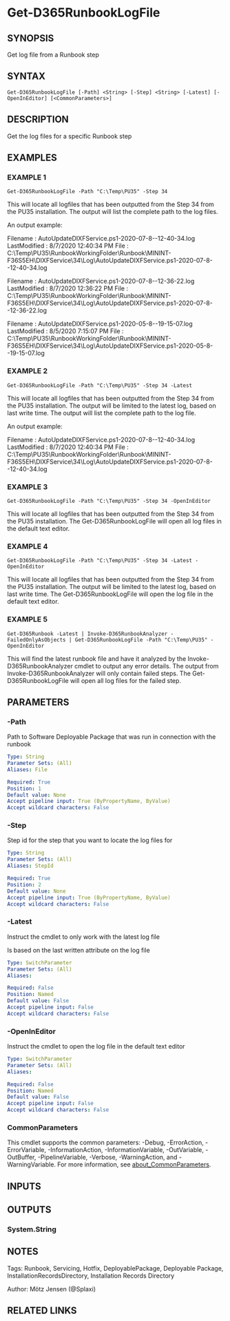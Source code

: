 ﻿---
external help file: d365fo.tools-help.xml
Module Name: d365fo.tools
online version:
schema: 2.0.0
---

# Get-D365RunbookLogFile

## SYNOPSIS
Get log file from a Runbook step

## SYNTAX

```
Get-D365RunbookLogFile [-Path] <String> [-Step] <String> [-Latest] [-OpenInEditor] [<CommonParameters>]
```

## DESCRIPTION
Get the log files for a specific Runbook step

## EXAMPLES

### EXAMPLE 1
```
Get-D365RunbookLogFile -Path "C:\Temp\PU35" -Step 34
```

This will locate all logfiles that has been outputted from the Step 34 from the PU35 installation.
The output will list the complete path to the log files.

An output example:

Filename     : AutoUpdateDIXFService.ps1-2020-07-8--12-40-34.log
LastModified : 8/7/2020 12:40:34 PM
File         : C:\Temp\PU35\RunbookWorkingFolder\Runbook\MININT-F36S5EH\DIXFService\34\Log\AutoUpdateDIXFService.ps1-2020-07-8--12-40-34.log

Filename     : AutoUpdateDIXFService.ps1-2020-07-8--12-36-22.log
LastModified : 8/7/2020 12:36:22 PM
File         : C:\Temp\PU35\RunbookWorkingFolder\Runbook\MININT-F36S5EH\DIXFService\34\Log\AutoUpdateDIXFService.ps1-2020-07-8--12-36-22.log

Filename     : AutoUpdateDIXFService.ps1-2020-05-8--19-15-07.log
LastModified : 8/5/2020 7:15:07 PM
File         : C:\Temp\PU35\RunbookWorkingFolder\Runbook\MININT-F36S5EH\DIXFService\34\Log\AutoUpdateDIXFService.ps1-2020-05-8--19-15-07.log

### EXAMPLE 2
```
Get-D365RunbookLogFile -Path "C:\Temp\PU35" -Step 34 -Latest
```

This will locate all logfiles that has been outputted from the Step 34 from the PU35 installation.
The output will be limited to the latest log, based on last write time.
The output will list the complete path to the log file.

An output example:

Filename     : AutoUpdateDIXFService.ps1-2020-07-8--12-40-34.log
LastModified : 8/7/2020 12:40:34 PM
File         : C:\Temp\PU35\RunbookWorkingFolder\Runbook\MININT-F36S5EH\DIXFService\34\Log\AutoUpdateDIXFService.ps1-2020-07-8--12-40-34.log

### EXAMPLE 3
```
Get-D365RunbookLogFile -Path "C:\Temp\PU35" -Step 34 -OpenInEditor
```

This will locate all logfiles that has been outputted from the Step 34 from the PU35 installation.
The Get-D365RunbookLogFile will open all log files in the default text editor.

### EXAMPLE 4
```
Get-D365RunbookLogFile -Path "C:\Temp\PU35" -Step 34 -Latest -OpenInEditor
```

This will locate all logfiles that has been outputted from the Step 34 from the PU35 installation.
The output will be limited to the latest log, based on last write time.
The Get-D365RunbookLogFile will open the log file in the default text editor.

### EXAMPLE 5
```
Get-D365Runbook -Latest | Invoke-D365RunbookAnalyzer -FailedOnlyAsObjects | Get-D365RunbookLogFile -Path "C:\Temp\PU35" -OpenInEditor
```

This will find the latest runbook file and have it analyzed by the Invoke-D365RunbookAnalyzer cmdlet to output any error details.
The output from Invoke-D365RunbookAnalyzer will only contain failed steps.
The Get-D365RunbookLogFile will open all log files for the failed step.

## PARAMETERS

### -Path
Path to Software Deployable Package that was run in connection with the runbook

```yaml
Type: String
Parameter Sets: (All)
Aliases: File

Required: True
Position: 1
Default value: None
Accept pipeline input: True (ByPropertyName, ByValue)
Accept wildcard characters: False
```

### -Step
Step id for the step that you want to locate the log files for

```yaml
Type: String
Parameter Sets: (All)
Aliases: StepId

Required: True
Position: 2
Default value: None
Accept pipeline input: True (ByPropertyName, ByValue)
Accept wildcard characters: False
```

### -Latest
Instruct the cmdlet to only work with the latest log file

Is based on the last written attribute on the log file

```yaml
Type: SwitchParameter
Parameter Sets: (All)
Aliases:

Required: False
Position: Named
Default value: False
Accept pipeline input: False
Accept wildcard characters: False
```

### -OpenInEditor
Instruct the cmdlet to open the log file in the default text editor

```yaml
Type: SwitchParameter
Parameter Sets: (All)
Aliases:

Required: False
Position: Named
Default value: False
Accept pipeline input: False
Accept wildcard characters: False
```

### CommonParameters
This cmdlet supports the common parameters: -Debug, -ErrorAction, -ErrorVariable, -InformationAction, -InformationVariable, -OutVariable, -OutBuffer, -PipelineVariable, -Verbose, -WarningAction, and -WarningVariable. For more information, see [about_CommonParameters](http://go.microsoft.com/fwlink/?LinkID=113216).

## INPUTS

## OUTPUTS

### System.String
## NOTES
Tags: Runbook, Servicing, Hotfix, DeployablePackage, Deployable Package, InstallationRecordsDirectory, Installation Records Directory

Author: Mötz Jensen (@Splaxi)

## RELATED LINKS
